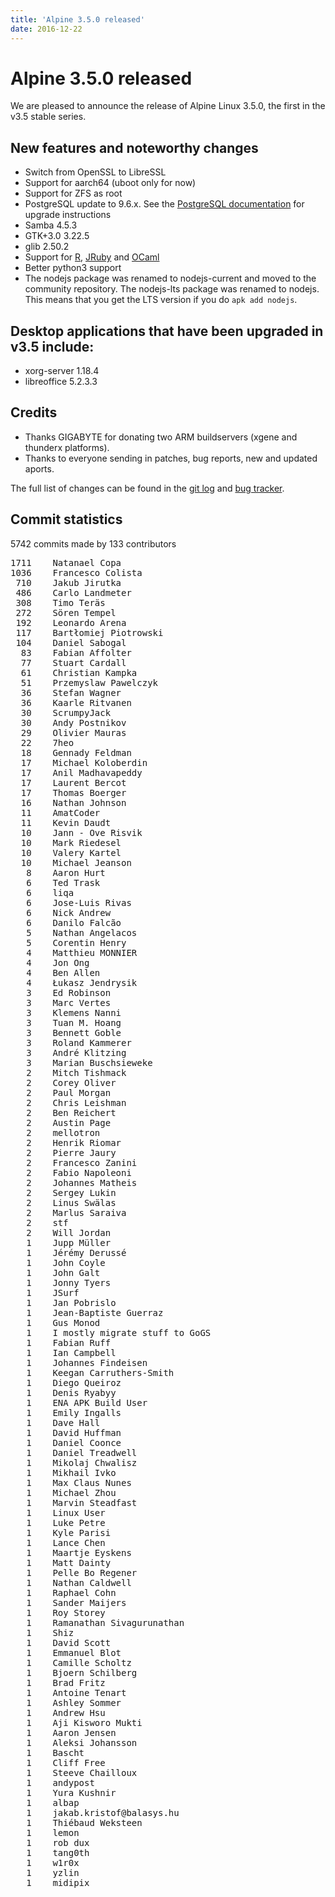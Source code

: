 ```yaml
---
title: 'Alpine 3.5.0 released'
date: 2016-12-22
---
```


# Alpine 3.5.0 released

We are pleased to announce the release of Alpine Linux 3.5.0, the first in
the v3.5 stable series.

## New features and noteworthy changes

- Switch from OpenSSL to LibreSSL
- Support for aarch64 (uboot only for now)
- Support for ZFS as root
- PostgreSQL update to 9.6.x. See the [PostgreSQL documentation][0] for upgrade
  instructions
- Samba 4.5.3
- GTK+3.0 3.22.5
- glib 2.50.2
- Support for [R][1], [JRuby][2] and [OCaml][3]
- Better python3 support
- The nodejs package was renamed to nodejs-current and moved to the community
  repository. The nodejs-lts package was renamed to nodejs. This means that
  you get the LTS version if you do `apk add nodejs`.

[0]: https://www.postgresql.org/docs/9.6/static/upgrading.html
[1]: https://www.r-project.org/
[2]: http://jruby.org/
[3]: http://www.ocaml.org/

## Desktop applications that have been upgraded in v3.5 include:

- xorg-server 1.18.4
- libreoffice 5.2.3.3

## Credits

- Thanks GIGABYTE for donating two ARM buildservers (xgene and thunderx platforms).
- Thanks to everyone sending in patches, bug reports, new and updated aports.

The full list of changes can be found in the
[git log](http://git.alpinelinux.org/cgit/aports/log/?h=v3.5.0) and
[bug tracker](http://bugs.alpinelinux.org/versions/107).

## Commit statistics

5742 commits made by 133 contributors
<pre>
1711	Natanael Copa
1036	Francesco Colista
 710	Jakub Jirutka
 486	Carlo Landmeter
 308	Timo Teräs
 272	Sören Tempel
 192	Leonardo Arena
 117	Bartłomiej Piotrowski
 104	Daniel Sabogal
  83	Fabian Affolter
  77	Stuart Cardall
  61	Christian Kampka
  51	Przemyslaw Pawelczyk
  36	Stefan Wagner
  36	Kaarle Ritvanen
  30	ScrumpyJack
  30	Andy Postnikov
  29	Olivier Mauras
  22	7heo
  18	Gennady Feldman
  17	Michael Koloberdin
  17	Anil Madhavapeddy
  17	Laurent Bercot
  17	Thomas Boerger
  16	Nathan Johnson
  11	AmatCoder
  11	Kevin Daudt
  10	Jann - Ove Risvik
  10	Mark Riedesel
  10	Valery Kartel
  10	Michael Jeanson
   8	Aaron Hurt
   6	Ted Trask
   6	liqa
   6	Jose-Luis Rivas
   6	Nick Andrew
   6	Danilo Falcão
   5	Nathan Angelacos
   5	Corentin Henry
   4	Matthieu MONNIER
   4	Jon Ong
   4	Ben Allen
   4	Łukasz Jendrysik
   3	Ed Robinson
   3	Marc Vertes
   3	Klemens Nanni
   3	Tuan M. Hoang
   3	Bennett Goble
   3	Roland Kammerer
   3	André Klitzing
   3	Marian Buschsieweke
   2	Mitch Tishmack
   2	Corey Oliver
   2	Paul Morgan
   2	Chris Leishman
   2	Ben Reichert
   2	Austin Page
   2	mellotron
   2	Henrik Riomar
   2	Pierre Jaury
   2	Francesco Zanini
   2	Fabio Napoleoni
   2	Johannes Matheis
   2	Sergey Lukin
   2	Linus Swälas
   2	Marlus Saraiva
   2	stf
   2	Will Jordan
   1	Jupp Müller
   1	Jérémy Derussé
   1	John Coyle
   1	John Galt
   1	Jonny Tyers
   1	JSurf
   1	Jan Pobrislo
   1	Jean-Baptiste Guerraz
   1	Gus Monod
   1	I mostly migrate stuff to GoGS
   1	Fabian Ruff
   1	Ian Campbell
   1	Johannes Findeisen
   1	Keegan Carruthers-Smith
   1	Diego Queiroz
   1	Denis Ryabyy
   1	ENA APK Build User
   1	Emily Ingalls
   1	Dave Hall
   1	David Huffman
   1	Daniel Coonce
   1	Daniel Treadwell
   1	Mikolaj Chwalisz
   1	Mikhail Ivko
   1	Max Claus Nunes
   1	Michael Zhou
   1	Marvin Steadfast
   1	Linux User
   1	Luke Petre
   1	Kyle Parisi
   1	Lance Chen
   1	Maartje Eyskens
   1	Matt Dainty
   1	Pelle Bo Regener
   1	Nathan Caldwell
   1	Raphael Cohn
   1	Sander Maijers
   1	Roy Storey
   1	Ramanathan Sivagurunathan
   1	Shiz
   1	David Scott
   1	Emmanuel Blot
   1	Camille Scholtz
   1	Bjoern Schilberg
   1	Brad Fritz
   1	Antoine Tenart
   1	Ashley Sommer
   1	Andrew Hsu
   1	Aji Kisworo Mukti
   1	Aaron Jensen
   1	Aleksi Johansson
   1	Bascht
   1	Cliff Free
   1	Steeve Chailloux
   1	andypost
   1	Yura Kushnir
   1	albap
   1	jakab.kristof@balasys.hu
   1	Thiébaud Weksteen
   1	lemon
   1	rob dux
   1	tang0th
   1	w1r0x
   1	yzlin
   1	midipix
</pre>

